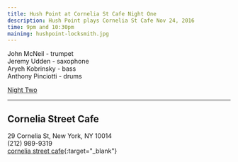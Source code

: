 ```yaml
---
title: Hush Point at Cornelia St Cafe Night One
description: Hush Point plays Cornelia St Cafe Nov 24, 2016
time: 9pm and 10:30pm
mainimg: hushpoint-locksmith.jpg
---
```

John McNeil - trumpet  
Jeremy Udden - saxophone  
Aryeh Kobrinsky - bass  
Anthony Pinciotti - drums

[Night Two](/concerts/2016/11/26/hush-point)

***

## Cornelia Street Cafe  
29 Cornelia St, New York, NY 10014  
(212) 989-9319  
[cornelia street cafe](http://corneliastreetcafe.com/downstairs/performances.asp){:target="_blank"}
